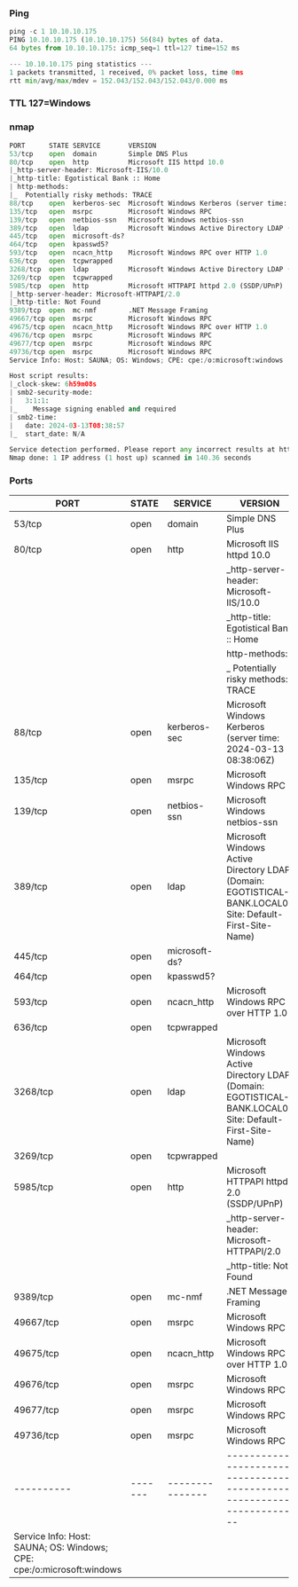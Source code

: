 ### Ping
```python
ping -c 1 10.10.10.175
PING 10.10.10.175 (10.10.10.175) 56(84) bytes of data.
64 bytes from 10.10.10.175: icmp_seq=1 ttl=127 time=152 ms

--- 10.10.10.175 ping statistics ---
1 packets transmitted, 1 received, 0% packet loss, time 0ms
rtt min/avg/max/mdev = 152.043/152.043/152.043/0.000 ms
```

### TTL 127=Windows

### nmap
```python
PORT      STATE SERVICE       VERSION
53/tcp    open  domain        Simple DNS Plus
80/tcp    open  http          Microsoft IIS httpd 10.0
|_http-server-header: Microsoft-IIS/10.0
|_http-title: Egotistical Bank :: Home
| http-methods: 
|_  Potentially risky methods: TRACE
88/tcp    open  kerberos-sec  Microsoft Windows Kerberos (server time: 2024-03-13 08:38:06Z)
135/tcp   open  msrpc         Microsoft Windows RPC
139/tcp   open  netbios-ssn   Microsoft Windows netbios-ssn
389/tcp   open  ldap          Microsoft Windows Active Directory LDAP (Domain: EGOTISTICAL-BANK.LOCAL0., Site: Default-First-Site-Name)
445/tcp   open  microsoft-ds?
464/tcp   open  kpasswd5?
593/tcp   open  ncacn_http    Microsoft Windows RPC over HTTP 1.0
636/tcp   open  tcpwrapped
3268/tcp  open  ldap          Microsoft Windows Active Directory LDAP (Domain: EGOTISTICAL-BANK.LOCAL0., Site: Default-First-Site-Name)
3269/tcp  open  tcpwrapped
5985/tcp  open  http          Microsoft HTTPAPI httpd 2.0 (SSDP/UPnP)
|_http-server-header: Microsoft-HTTPAPI/2.0
|_http-title: Not Found
9389/tcp  open  mc-nmf        .NET Message Framing
49667/tcp open  msrpc         Microsoft Windows RPC
49675/tcp open  ncacn_http    Microsoft Windows RPC over HTTP 1.0
49676/tcp open  msrpc         Microsoft Windows RPC
49677/tcp open  msrpc         Microsoft Windows RPC
49736/tcp open  msrpc         Microsoft Windows RPC
Service Info: Host: SAUNA; OS: Windows; CPE: cpe:/o:microsoft:windows

Host script results:
|_clock-skew: 6h59m08s
| smb2-security-mode: 
|   3:1:1: 
|_    Message signing enabled and required
| smb2-time: 
|   date: 2024-03-13T08:38:57
|_  start_date: N/A

Service detection performed. Please report any incorrect results at https://nmap.org/submit/ .
Nmap done: 1 IP address (1 host up) scanned in 140.36 seconds
```

### Ports
| PORT     | STATE | SERVICE       | VERSION                                                            |
|----------|-------|---------------|--------------------------------------------------------------------|
| 53/tcp   | open  | domain        | Simple DNS Plus                                                    |
| 80/tcp   | open  | http          | Microsoft IIS httpd 10.0                                           |
|          |       |               | _http-server-header: Microsoft-IIS/10.0                            |
|          |       |               | _http-title: Egotistical Bank :: Home                              |
|          |       |               | http-methods:                                                      |
|          |       |               | _  Potentially risky methods: TRACE                                |
| 88/tcp   | open  | kerberos-sec  | Microsoft Windows Kerberos (server time: 2024-03-13 08:38:06Z)     |
| 135/tcp  | open  | msrpc         | Microsoft Windows RPC                                              |
| 139/tcp  | open  | netbios-ssn   | Microsoft Windows netbios-ssn                                       |
| 389/tcp  | open  | ldap          | Microsoft Windows Active Directory LDAP (Domain: EGOTISTICAL-BANK.LOCAL0., Site: Default-First-Site-Name) |
| 445/tcp  | open  | microsoft-ds? |                                                                    |
| 464/tcp  | open  | kpasswd5?     |                                                                    |
| 593/tcp  | open  | ncacn_http    | Microsoft Windows RPC over HTTP 1.0                                 |
| 636/tcp  | open  | tcpwrapped    |                                                                    |
| 3268/tcp | open  | ldap          | Microsoft Windows Active Directory LDAP (Domain: EGOTISTICAL-BANK.LOCAL0., Site: Default-First-Site-Name) |
| 3269/tcp | open  | tcpwrapped    |                                                                    |
| 5985/tcp | open  | http          | Microsoft HTTPAPI httpd 2.0 (SSDP/UPnP)                           |
|          |       |               | _http-server-header: Microsoft-HTTPAPI/2.0                         |
|          |       |               | _http-title: Not Found                                              |
| 9389/tcp | open  | mc-nmf        | .NET Message Framing                                                |
| 49667/tcp| open  | msrpc         | Microsoft Windows RPC                                              |
| 49675/tcp| open  | ncacn_http    | Microsoft Windows RPC over HTTP 1.0                                 |
| 49676/tcp| open  | msrpc         | Microsoft Windows RPC                                              |
| 49677/tcp| open  | msrpc         | Microsoft Windows RPC                                              |
| 49736/tcp| open  | msrpc         | Microsoft Windows RPC                                              |
|----------|-------|---------------|--------------------------------------------------------------------|
| Service Info: Host: SAUNA; OS: Windows; CPE: cpe:/o:microsoft:windows |  

